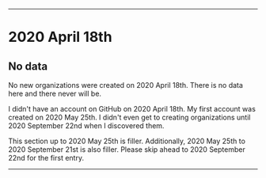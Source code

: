 
***

# 2020 April 18th

## No data

No new organizations were created on 2020 April 18th. There is no data here and there never will be.

I didn't have an account on GitHub on 2020 April 18th. My first account was created on 2020 May 25th. I didn't even get to creating organizations until 2020 September 22nd when I discovered them.

This section up to 2020 May 25th is filler. Additionally, 2020 May 25th to 2020 September 21st is also filler. Please skip ahead to 2020 September 22nd for the first entry.

***
